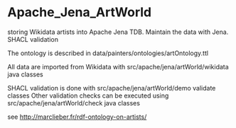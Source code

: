 # Apache_Jena_ArtWorld
storing Wikidata artists into Apache Jena TDB. Maintain the data with Jena. SHACL validation

The ontology is described in data/painters/ontologies/artOntology.ttl

All data are imported from Wikidata with src/apache/jena/artWorld/wikidata java classes

SHACL validation is done with src/apache/jena/artWorld/demo validate classes
Other validation checks can be executed using src/apache/jena/artWorld/check java classes

see http://marclieber.fr/rdf-ontology-on-artists/

